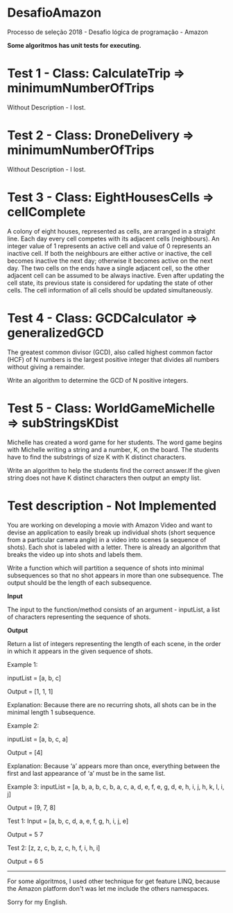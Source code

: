 # DesafioAmazon
Processo de seleção 2018 - Desafio lógica de programação - Amazon

**Some algoritmos has unit tests for executing.**

# Test 1 - Class: CalculateTrip => minimumNumberOfTrips
Without Description - I lost.

# Test 2 - Class: DroneDelivery => minimumNumberOfTrips
Without Description - I lost.

# Test 3 - Class: EightHousesCells => cellComplete

A colony of eight houses, represented as cells, are arranged in a straight line. Each day every cell competes with its adjacent cells (neighbours). An integer value of 1 represents an active cell and value of 0 represents an inactive cell. If both the neighbours are either active or inactive, the cell becomes inactive the next day; otherwise it becomes active on the next day. The two cells on the ends have a single adjacent cell, so the other adjacent cell can be assumed to be always inactive. Even after updating the cell state, its previous state is considered for updating the state of other cells. The cell information of all cells should be updated simultaneously.

# Test 4 - Class: GCDCalculator => generalizedGCD

The greatest common divisor (GCD), also called highest common factor (HCF) of N numbers is the largest positive integer that divides all numbers without giving a remainder.

Write an algorithm to determine the GCD of N positive integers.

# Test 5 - Class: WorldGameMichelle => subStringsKDist

Michelle has created a word game for her students. The word game begins with Michelle writing a string and a number, K, on the board. The students have to find the substrings of size K with K distinct characters.

Write an algorithm to help the students find the correct answer.If the given string does not have K distinct characters then output an empty list.

# Test description - Not Implemented
You are working on developing a movie with Amazon Video and want to devise an application to easily break up individual shots (short sequence from a particular camera angle) in a video into scenes (a sequence of shots).  Each shot is labeled with a letter. There is already an algorithm that breaks the video up into shots and labels them.

Write a function which will partition a sequence of shots into minimal subsequences so that no shot appears in more than one subsequence. The output should be the length of each subsequence. 

**Input**

The input to the function/method consists of an argument - inputList, a list of characters representing the sequence of shots.

**Output**

Return a list of integers representing the length of each scene, in the order in which it appears in the given sequence of shots.

Example 1:

inputList = [a, b, c]

Output = [1, 1, 1]

Explanation:
Because there are no recurring shots, all shots can be in the minimal length 1 subsequence.

Example 2:

inputList  = [a, b, c, a]

Output = [4]

Explanation:
Because ‘a’ appears more than once, everything between the first and last appearance of ‘a’ must be in the same list.

Example 3:
inputList = [a, b, a, b, c, b, a, c, a, d, e, f, e, g, d, e, h, i, j, h, k, l, i, j]

Output = [9, 7, 8]

Test 1:
Input = [a, b, c, d, a, e, f, g, h, i, j, e]

Output = 5 7

Test 2:
[z, z, c, b, z, c, h, f, i, h, i]

Output = 6 5

-----------------------

For some algoritmos, I used other technique for get feature LINQ, because the Amazon platform don't was let me include the others namespaces.

Sorry for my English.